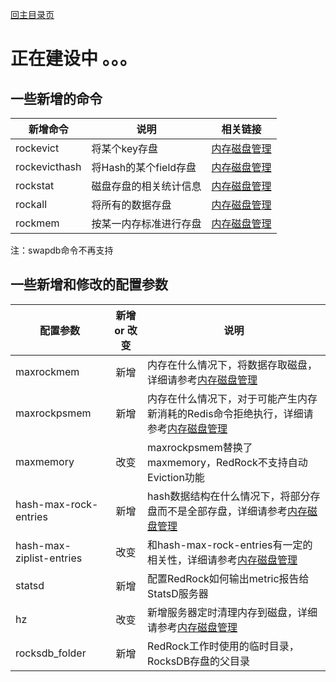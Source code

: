[回主目录页](../README.md)

# 正在建设中 。。。

## 一些新增的命令

| 新增命令 | 说明 | 相关链接 |
| -- | -- | :--: |
| rockevict | 将某个key存盘 | [内存磁盘管理](memory.md) |
| rockevicthash | 将Hash的某个field存盘 | [内存磁盘管理](memory.md) |
| rockstat | 磁盘存盘的相关统计信息 | [内存磁盘管理](memory.md) |
| rockall | 将所有的数据存盘 | [内存磁盘管理](memory.md) |
| rockmem | 按某一内存标准进行存盘 | [内存磁盘管理](memory.md) |

注：swapdb命令不再支持

## 一些新增和修改的配置参数

| 配置参数 | 新增 or 改变 | 说明 |
| -- | :--: | -- |
| maxrockmem | 新增 | 内存在什么情况下，将数据存取磁盘，详细请参考[内存磁盘管理](memory.md) |
| maxrockpsmem | 新增 | 内存在什么情况下，对于可能产生内存新消耗的Redis命令拒绝执行，详细请参考[内存磁盘管理](memory.md) |
| maxmemory | 改变 | maxrockpsmem替换了maxmemory，RedRock不支持自动Eviction功能 |
| hash-max-rock-entries | 新增 | hash数据结构在什么情况下，将部分存盘而不是全部存盘，详细请参考[内存磁盘管理](memory.md) |
| hash-max-ziplist-entries | 改变 | 和hash-max-rock-entries有一定的相关性，详细请参考[内存磁盘管理](memory.md) |
| statsd | 新增 | 配置RedRock如何输出metric报告给StatsD服务器 |
| hz | 改变 | 新增服务器定时清理内存到磁盘，详细请参考[内存磁盘管理](memory.md) |
| rocksdb_folder | 新增 | RedRock工作时使用的临时目录，RocksDB存盘的父目录 |

